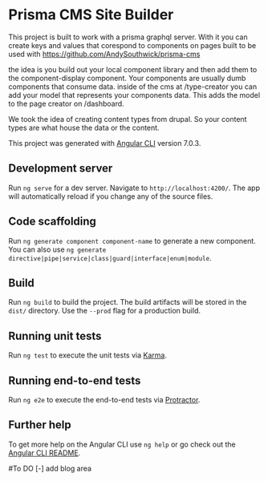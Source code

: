 # Prisma CMS Site Builder
This project is built to work with a prisma graphql server.
With it you can create keys and values that corespond to components on pages
built to be used with https://github.com/AndySouthwick/prisma-cms

the idea is you build out your local component library and then add them to the component-display component. Your components are usually dumb components
that consume data. inside of the cms at /type-creator you can add your model that represents
your components data. This adds the model to the page creator on /dashboard.  

We took the idea of creating content types from drupal. So your content types are what house the data or the content.


This project was generated with [Angular CLI](https://github.com/angular/angular-cli) version 7.0.3.

## Development server

Run `ng serve` for a dev server. Navigate to `http://localhost:4200/`. The app will automatically reload if you change any of the source files.

## Code scaffolding

Run `ng generate component component-name` to generate a new component. You can also use `ng generate directive|pipe|service|class|guard|interface|enum|module`.

## Build

Run `ng build` to build the project. The build artifacts will be stored in the `dist/` directory. Use the `--prod` flag for a production build.

## Running unit tests

Run `ng test` to execute the unit tests via [Karma](https://karma-runner.github.io).

## Running end-to-end tests

Run `ng e2e` to execute the end-to-end tests via [Protractor](http://www.protractortest.org/).

## Further help

To get more help on the Angular CLI use `ng help` or go check out the [Angular CLI README](https://github.com/angular/angular-cli/blob/master/README.md).


#To DO
[-] add blog area
